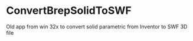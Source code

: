 # ConvertBrepSolidToSWF
Old app from win 32x to convert solid parametric from Inventor to SWF 3D file

